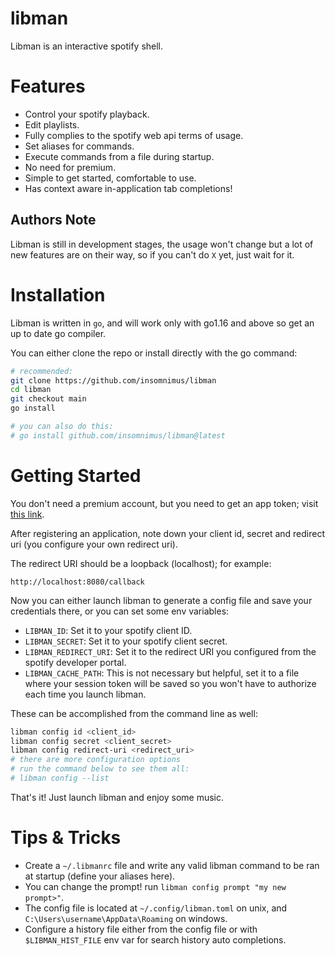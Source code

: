 # libman

Libman is an interactive spotify shell.

# Features

-	Control your spotify playback.
-	Edit playlists.
-	Fully complies to the spotify web api terms of usage.
-	Set aliases for commands.
-	Execute commands from a file during startup.
-	No need for premium.
-	Simple to get started, comfortable to use.
-	Has context aware in-application tab completions!

## Authors Note

Libman is still in development stages, the usage won't change but a lot of new features are on their way, so if you can't do `X` yet, just wait for it.

# Installation

Libman is written in `go`, and will work only with go1.16 and above so get an up to date go compiler.

You can either clone the repo or install directly with the go command:

```sh
# recommended:
git clone https://github.com/insomnimus/libman
cd libman
git checkout main
go install

# you can also do this:
# go install github.com/insomnimus/libman@latest
```

# Getting Started

You don't need a premium account, but you need to get an app token; visit [this link](https://developer.spotify.com/documentation/web-api/).

After registering an application, note down your client id, secret and redirect uri (you configure your own redirect uri).

The redirect URI should be a loopback (localhost); for example:

`http://localhost:8080/callback`

Now you can either launch libman to generate a config file and save your credentials there, or you can 
set some env variables:

-	`LIBMAN_ID`: Set it to your spotify client ID.
-	`LIBMAN_SECRET`: Set it to your spotify client secret.
-	`LIBMAN_REDIRECT_URI`: Set it to the redirect URI you configured from the spotify developer portal.
-	`LIBMAN_CACHE_PATH`:  This is not necessary but helpful, set it to a file where your session token will be saved so you won't have to authorize each time you launch libman.

These can be accomplished from the command line as well:

```sh
libman config id <client_id>
libman config secret <client_secret>
libman config redirect-uri <redirect_uri>
# there are more configuration options
# run the command below to see them all:
# libman config --list
```

That's it! Just launch libman and enjoy some music.

# Tips & Tricks

-	Create a `~/.libmanrc` file and write any valid libman command to be ran at startup (define your aliases here).
-	You can change the prompt! run `libman config prompt "my new prompt>"`.
-	The config file is located at `~/.config/libman.toml` on unix, and `C:\Users\username\AppData\Roaming` on windows.
-	Configure a history file either from the config file or with `$LIBMAN_HIST_FILE` env var for search history auto completions.
